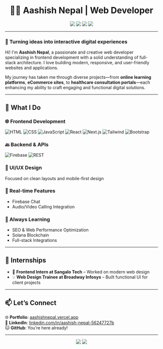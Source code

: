 <h1 align="center">👨‍💻 Aashish Nepal | Web Developer</h1>

<p align="center">
  <img src="https://img.shields.io/badge/Frontend-React.js-blue?logo=react&logoColor=white" />
  <img src="https://img.shields.io/badge/Backend-Firebase-yellow?logo=firebase&logoColor=white" />
  <img src="https://img.shields.io/badge/UI/UX-Design-critical?logo=figma&logoColor=white" />
  <img src="https://img.shields.io/badge/Always-Learning-green?logo=codewars&logoColor=white" />
</p>

---

### 🚀 Turning ideas into interactive digital experiences

Hi! I'm **Aashish Nepal**, a passionate and creative web developer specializing in frontend development with a solid understanding of full-stack architecture. I love building modern, responsive, and user-friendly websites and applications.  

My journey has taken me through diverse projects—from **online learning platforms**, **eCommerce sites**, to **healthcare consultation portals**—each enhancing my ability to craft engaging and functional digital solutions.

---

## 💼 What I Do

### 🌐 Frontend Development  
![HTML](https://img.shields.io/badge/HTML5-E34F26?style=flat&logo=html5&logoColor=white)
![CSS](https://img.shields.io/badge/CSS3-1572B6?style=flat&logo=css3&logoColor=white)
![JavaScript](https://img.shields.io/badge/JavaScript-F7DF1E?style=flat&logo=javascript&logoColor=black)
![React](https://img.shields.io/badge/React.js-61DAFB?style=flat&logo=react&logoColor=black)
![Next.js](https://img.shields.io/badge/Next.js-000000?style=flat&logo=next.js&logoColor=white)
![Tailwind](https://img.shields.io/badge/Tailwind_CSS-38B2AC?style=flat&logo=tailwind-css&logoColor=white)
![Bootstrap](https://img.shields.io/badge/Bootstrap-563D7C?style=flat&logo=bootstrap&logoColor=white)

### 🔙 Backend & APIs  
![Firebase](https://img.shields.io/badge/Firebase-FFCA28?style=flat&logo=firebase&logoColor=black)
![REST](https://img.shields.io/badge/REST%20API-005571?style=flat)

### 🎨 UI/UX Design  
Focused on clean layouts and mobile-first design

### 💬 Real-time Features  
- Firebase Chat
- Audio/Video Calling Integration

### 🧠 Always Learning  
- SEO & Web Performance Optimization  
- Solana Blockchain  
- Full-stack Integrations

---

## 📌 Internships

- 🏥 **Frontend Intern at Sangalo Tech** – Worked on modern web design  
- 💡 **Web Design Trainee at Broadway Infosys** – Built functional UI for client projects

---

## 📫 Let’s Connect

🌐 **Portfolio**: [aashishnepal.vercel.app](https://aashishnepal.vercel.app/)  
💼 **LinkedIn**: [linkedin.com/in/aashish-nepal-56247727b](https://www.linkedin.com/in/aashish-nepal-56247727b/)  
🐱 **GitHub**: You’re here already!

---

<p align="center">
  <img src="https://github-readme-stats.vercel.app/api?username=aashish-nepal&show_icons=true&theme=radical" />
  <img src="https://github-readme-stats.vercel.app/api/top-langs/?username=aashish-nepal&layout=compact&theme=radical" />
</p>
